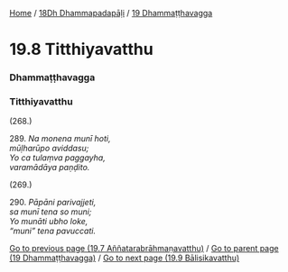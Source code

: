
[Home](/) / [18Dh Dhammapadapāḷi](../../18Dh.md) / [19 Dhammaṭṭhavagga](../19.md)

# 19.8 Titthiyavatthu

### Dhammaṭṭhavagga

### Titthiyavatthu

(268.)

289\. _Na monena munī hoti,_  
_mūḷharūpo aviddasu;_  
_Yo ca tulaṃva paggayha,_  
_varamādāya paṇḍito._  


(269.)

290\. _Pāpāni parivajjeti,_  
_sa munī tena so muni;_  
_Yo munāti ubho loke,_  
_“muni” tena pavuccati._  


[Go to previous page (19.7 Aññatarabrāhmaṇavatthu)](19.7.md) / [Go to parent page (19 Dhammaṭṭhavagga)](../19.md) / [Go to next page (19.9 Bālisikavatthu)](19.9.md)


